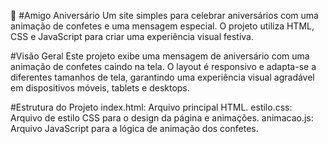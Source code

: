 🎉 #Amigo Aniversário
Um site simples para celebrar aniversários com uma animação de confetes e uma mensagem especial. O projeto utiliza HTML, CSS e JavaScript para criar uma experiência visual festiva.

#Visão Geral
Este projeto exibe uma mensagem de aniversário com uma animação de confetes caindo na tela. O layout é responsivo e adapta-se a diferentes tamanhos de tela, garantindo uma experiência visual agradável em dispositivos móveis, tablets e desktops.

#Estrutura do Projeto
index.html: Arquivo principal HTML.
estilo.css: Arquivo de estilo CSS para o design da página e animações.
animacao.js: Arquivo JavaScript para a lógica de animação dos confetes.

